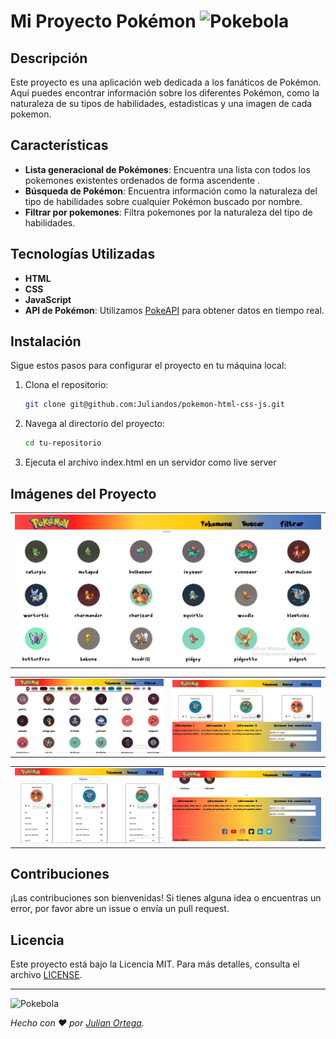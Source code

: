 # Mi Proyecto Pokémon  ![Pokebola](https://raw.githubusercontent.com/PokeAPI/sprites/master/sprites/items/poke-ball.png)



## Descripción

Este proyecto es una aplicación web dedicada a los fanáticos de Pokémon. Aquí puedes encontrar información sobre los diferentes Pokémon, como la naturaleza de su tipos de habilidades, estadisticas y una imagen de cada pokemon.

## Características

- **Lista generacional de Pokémones**: Encuentra una lista con todos los pokemones existentes ordenados de forma ascendente .
- **Búsqueda de Pokémon**: Encuentra información como la naturaleza del tipo de habilidades sobre cualquier Pokémon buscado por nombre.
- **Filtrar por pokemones**: Filtra pokemones por la naturaleza del tipo de habilidades.

## Tecnologías Utilizadas

- **HTML**
- **CSS**
- **JavaScript**
- **API de Pokémon**: Utilizamos [PokeAPI](https://pokeapi.co/api/v2/pokemon/) para obtener datos en tiempo real.

## Instalación

Sigue estos pasos para configurar el proyecto en tu máquina local:

1. Clona el repositorio:
    ```sh
    git clone git@github.com:Juliandos/pokemon-html-css-js.git
    ```

2. Navega al directorio del proyecto:
    ```sh
    cd tu-repositorio
    ```

3. Ejecuta el archivo index.html en un servidor como live server

## Imágenes del Proyecto

|                                  |
|----------------------------------|
| ![Imagen 1](https://github.com/Juliandos/pokemon-html-css-js/blob/main/Imagenes/2024-07-03_131144.jpg)|

|                                  |                                 |
|----------------------------------|---------------------------------|
| ![Imagen 4](https://github.com/Juliandos/pokemon-html-css-js/blob/main/Imagenes/2024-07-03_131656.jpg) | ![Imagen 2](https://github.com/Juliandos/pokemon-html-css-js/blob/main/Imagenes/2024-07-03_131320.jpg) |

|                                  |                                 |
|----------------------------------|---------------------------------|
| ![Imagen 3](https://github.com/Juliandos/pokemon-html-css-js/blob/main/Imagenes/2024-07-03_131357.jpg)| ![Imagen 5](https://github.com/Juliandos/pokemon-html-css-js/blob/main/Imagenes/2024-07-03_131227.jpg)|


## Contribuciones

¡Las contribuciones son bienvenidas! Si tienes alguna idea o encuentras un error, por favor abre un issue o envía un pull request.

## Licencia

Este proyecto está bajo la Licencia MIT. Para más detalles, consulta el archivo [LICENSE](LICENSE).

---

![Pokebola](https://raw.githubusercontent.com/PokeAPI/sprites/master/sprites/items/poke-ball.png)

*Hecho con :heart: por [Julian Ortega](https://github.com/Juliandos/pokemon-html-css-js).*

